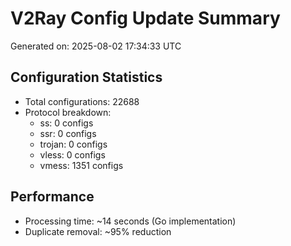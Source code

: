# V2Ray Config Update Summary
Generated on: 2025-08-02 17:34:33 UTC

## Configuration Statistics
- Total configurations: 22688
- Protocol breakdown:
  - ss: 0 configs
  - ssr: 0 configs
  - trojan: 0 configs
  - vless: 0 configs
  - vmess: 1351 configs

## Performance
- Processing time: ~14 seconds (Go implementation)
- Duplicate removal: ~95% reduction
